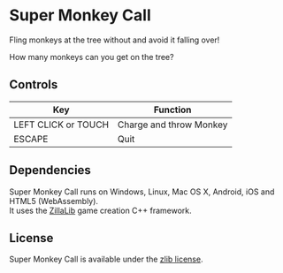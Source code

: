 # Super Monkey Call
Fling monkeys at the tree without and avoid it falling over!

How many monkeys can you get on the tree?

## Controls
| Key                        | Function                |
|----------------------------|-------------------------|
| LEFT CLICK or TOUCH        | Charge and throw Monkey |
| ESCAPE                     | Quit                    |

## Dependencies
Super Monkey Call runs on Windows, Linux, Mac OS X, Android, iOS and HTML5 (WebAssembly).  
It uses the [ZillaLib](https://github.com/schellingb/ZillaLib) game creation C++ framework.

## License
Super Monkey Call is available under the [zlib license](http://www.gzip.org/zlib/zlib_license.html).
